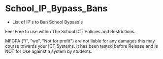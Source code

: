 # School_IP_Bypass_Bans
* List of IP's to Ban School Bypass's


Feel Free to use within The School ICT Policies and Restrictions.

MFGPA ("i", "we", "Not for profit") are not liable for any damages this may course towards your ICT Systems. It has been tested before Release and Is NOT for Use against a system by students.


